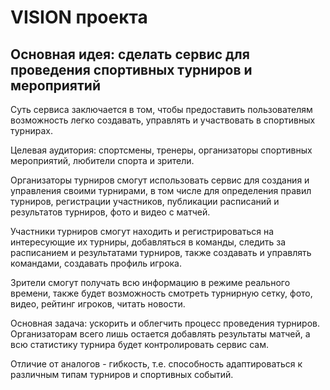# VISION проекта

## Основная идея: сделать сервис для проведения спортивных турниров и мероприятий

Суть сервиса заключается в том, чтобы предоставить пользователям возможность легко создавать, управлять и участвовать в спортивных турнирах.

Целевая аудитория: спортсмены, тренеры, организаторы спортивных мероприятий, любители спорта и зрители.

Организаторы турниров смогут использовать сервис для создания и управления своими турнирами, в том числе для определения правил турниров, регистрации участников, публикации расписаний и результатов турниров, фото и видео с матчей.

Участники турниров смогут находить и регистрироваться на интересующие их турниры, добавляться в команды, следить за расписанием и результатами турниров, также создавать и управлять командами, создавать профиль игрока.

Зрители смогут получать всю информацию в режиме реального времени, также будет возможность смотреть турнирную сетку, фото, видео, рейтинг игроков, читать новости.

Основная задача: ускорить и облегчить процесс проведения турниров. Организаторам всего лишь остается добавлять результаты матчей, а всю статистику турнира будет контролировать сервис сам.

Отличие от аналогов - гибкость, т.е. способность адаптироваться к различным типам турниров и спортивных событий.

